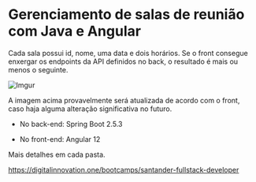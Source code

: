 # Gerenciamento de salas de reunião com Java e Angular

Cada sala possui id, nome, uma data e dois horários. Se o front consegue enxergar os endpoints da API definidos no back, o resultado é mais ou menos o seguinte.

![Imgur](https://i.imgur.com/b36yRM7.png)

A imagem acima provavelmente será atualizada de acordo com o front, caso haja alguma alteração significativa no futuro.

* No back-end: Spring Boot 2.5.3

* No front-end: Angular 12

Mais detalhes em cada pasta.

https://digitalinnovation.one/bootcamps/santander-fullstack-developer
